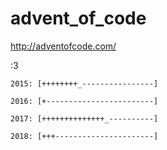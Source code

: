 # advent_of_code
http://adventofcode.com/

:3

```
2015: [++++++++_----------------]

2016: [+------------------------]

2017: [++++++++++++++_----------]

2018: [+++----------------------]
```